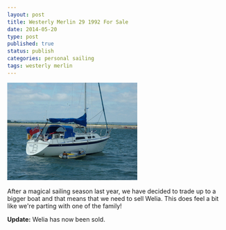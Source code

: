 ```yaml
--- 
layout: post 
title: Westerly Merlin 29 1992 For Sale
date: 2014-05-20
type: post 
published: true 
status: publish
categories: personal sailing
tags: westerly merlin
---
```


<a href="/assets/westerly-merlin.jpg"><img src="/assets/westerly-merlin_300.jpg" class="image-right" alt="Westerly Merlin 29"></a>

After a magical sailing season last year, we have decided to trade up to
a bigger boat and that means that we need to sell Welia. This does feel
a bit like we're parting with one of the family!

**Update:** Welia has now been sold.
